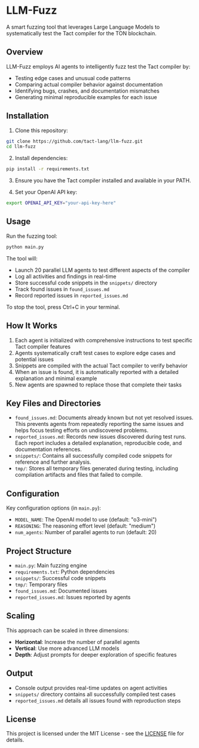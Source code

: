 # LLM-Fuzz

A smart fuzzing tool that leverages Large Language Models to systematically test the Tact compiler for the TON blockchain.

## Overview

LLM-Fuzz employs AI agents to intelligently fuzz test the Tact compiler by:

-   Testing edge cases and unusual code patterns
-   Comparing actual compiler behavior against documentation
-   Identifying bugs, crashes, and documentation mismatches
-   Generating minimal reproducible examples for each issue

## Installation

1. Clone this repository:

```bash
git clone https://github.com/tact-lang/llm-fuzz.git
cd llm-fuzz
```

2. Install dependencies:

```bash
pip install -r requirements.txt
```

3. Ensure you have the Tact compiler installed and available in your PATH.

4. Set your OpenAI API key:

```bash
export OPENAI_API_KEY="your-api-key-here"
```

## Usage

Run the fuzzing tool:

```bash
python main.py
```

The tool will:

-   Launch 20 parallel LLM agents to test different aspects of the compiler
-   Log all activities and findings in real-time
-   Store successful code snippets in the `snippets/` directory
-   Track found issues in `found_issues.md`
-   Record reported issues in `reported_issues.md`

To stop the tool, press Ctrl+C in your terminal.

## How It Works

1. Each agent is initialized with comprehensive instructions to test specific Tact compiler features
2. Agents systematically craft test cases to explore edge cases and potential issues
3. Snippets are compiled with the actual Tact compiler to verify behavior
4. When an issue is found, it is automatically reported with a detailed explanation and minimal example
5. New agents are spawned to replace those that complete their tasks

## Key Files and Directories

-   `found_issues.md`: Documents already known but not yet resolved issues. This prevents agents from repeatedly reporting the same issues and helps focus testing efforts on undiscovered problems.
-   `reported_issues.md`: Records new issues discovered during test runs. Each report includes a detailed explanation, reproducible code, and documentation references.
-   `snippets/`: Contains all successfully compiled code snippets for reference and further analysis.
-   `tmp/`: Stores all temporary files generated during testing, including compilation artifacts and files that failed to compile.

## Configuration

Key configuration options (in `main.py`):

-   `MODEL_NAME`: The OpenAI model to use (default: "o3-mini")
-   `REASONING`: The reasoning effort level (default: "medium")
-   `num_agents`: Number of parallel agents to run (default: 20)

## Project Structure

-   `main.py`: Main fuzzing engine
-   `requirements.txt`: Python dependencies
-   `snippets/`: Successful code snippets
-   `tmp/`: Temporary files
-   `found_issues.md`: Documented issues
-   `reported_issues.md`: Issues reported by agents

## Scaling

This approach can be scaled in three dimensions:

-   **Horizontal**: Increase the number of parallel agents
-   **Vertical**: Use more advanced LLM models
-   **Depth**: Adjust prompts for deeper exploration of specific features

## Output

-   Console output provides real-time updates on agent activities
-   `snippets/` directory contains all successfully compiled test cases
-   `reported_issues.md` details all issues found with reproduction steps

## License

This project is licensed under the MIT License - see the [LICENSE](LICENSE) file for details.
